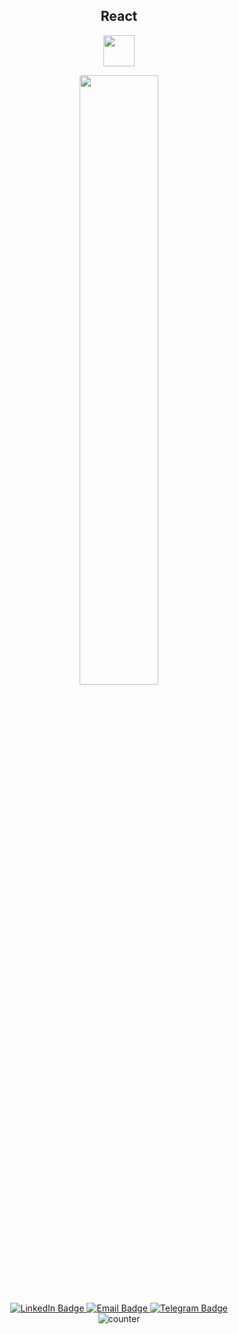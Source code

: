 <div id="header" align="center">

<h2>React</h1>
<img src ="https://media.giphy.com/media/v1.Y2lkPTc5MGI3NjExamswcjhvNmliaTQ3eXEzdzZlbTNsbW83aWprMjZ0OXFhYWNscmJvNyZlcD12MV9pbnRlcm5hbF9naWZfYnlfaWQmY3Q9cw/eNAsjO55tPbgaor7ma/giphy.gif" width="50" />

<p align="center">
  <img height="50%" width="auto" src ="https://github-readme-stats.vercel.app/api?username=Shustovsky&show_icons=true&count_private=true&theme=darcula&hide_border=true&hide=issues,contribs&bg_color=00000000">
</p>

<div id="badges">
  <a href="https://www.linkedin.com/in/shustovsky/">
    <img src="https://img.shields.io/badge/LinkedIn-white?style=for-the-badge&logo=linkedin&logoColor=blue" alt="LinkedIn Badge"/>
  </a>
  <a href="mailto:a.shustovsky@gmail.com">
  <img src="https://img.shields.io/badge/Email-red?style=for-the-badge&logo=mail.ru&logoColor=white" alt="Email Badge"/>
</a>
  <a href="https://t.me/Shust_JS">
  <img src="https://img.shields.io/badge/Telegram-white?style=for-the-badge&logo=telegram&logoColor=blue" alt="Telegram Badge"/>
</a>
</div>
<img src="https://komarev.com/ghpvc/?username=Shustovsky&style=flat-square&color=blue" alt="counter"/>
</div>



<!--
**Shustovsky/Shustovsky** is a ✨ _special_ ✨ repository because its `README.md` (this file) appears on your GitHub profile.

Here are some ideas to get you started:

- 🔭 I’m currently working on ...
- 🌱 I’m currently learning ...
- 👯 I’m looking to collaborate on ...
- 🤔 I’m looking for help with ...
- 💬 Ask me about ...
- 📫 How to reach me: ...
- 😄 Pronouns: ...
- ⚡ Fun fact: ...
-->
